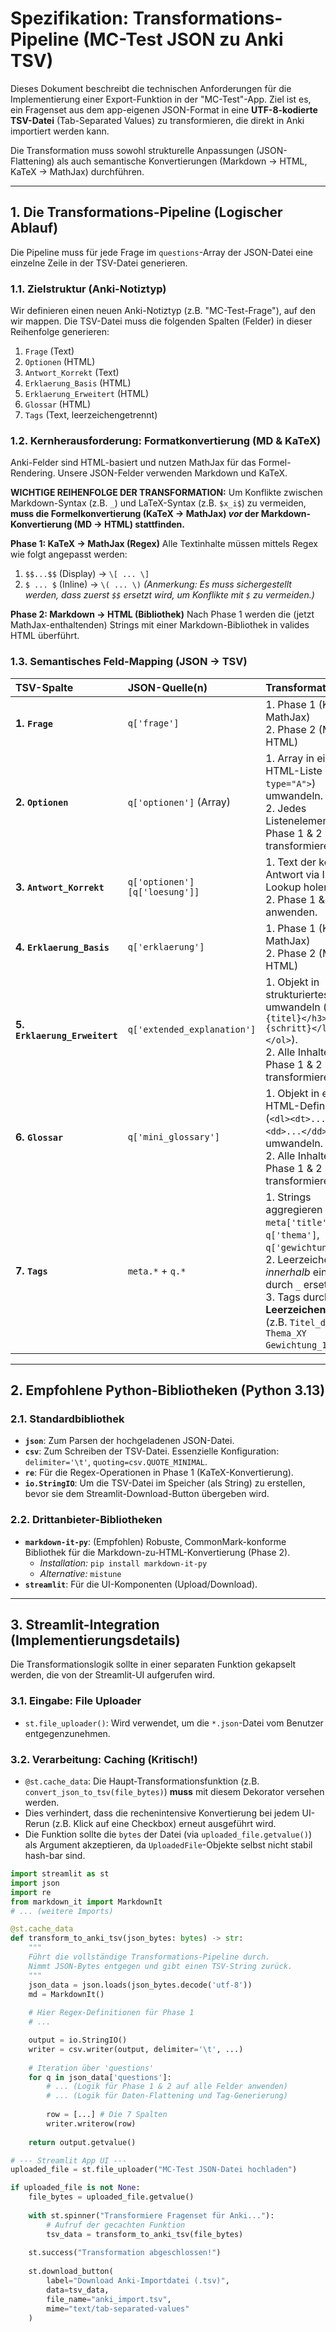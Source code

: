 # Spezifikation: Transformations-Pipeline (MC-Test JSON zu Anki TSV)

Dieses Dokument beschreibt die technischen Anforderungen für die Implementierung einer Export-Funktion in der "MC-Test"-App. Ziel ist es, ein Fragenset aus dem app-eigenen JSON-Format in eine **UTF-8-kodierte TSV-Datei** (Tab-Separated Values) zu transformieren, die direkt in Anki importiert werden kann.

Die Transformation muss sowohl strukturelle Anpassungen (JSON-Flattening) als auch semantische Konvertierungen (Markdown $\rightarrow$ HTML, KaTeX $\rightarrow$ MathJax) durchführen.

---

## 1. Die Transformations-Pipeline (Logischer Ablauf)

Die Pipeline muss für jede Frage im `questions`-Array der JSON-Datei eine einzelne Zeile in der TSV-Datei generieren.

### 1.1. Zielstruktur (Anki-Notiztyp)

Wir definieren einen neuen Anki-Notiztyp (z.B. "MC-Test-Frage"), auf den wir mappen. Die TSV-Datei muss die folgenden Spalten (Felder) in dieser Reihenfolge generieren:

1.  `Frage` (Text)
2.  `Optionen` (HTML)
3.  `Antwort_Korrekt` (Text)
4.  `Erklaerung_Basis` (HTML)
5.  `Erklaerung_Erweitert` (HTML)
6.  `Glossar` (HTML)
7.  `Tags` (Text, leerzeichengetrennt)

### 1.2. Kernherausforderung: Formatkonvertierung (MD & KaTeX)

Anki-Felder sind HTML-basiert und nutzen MathJax für das Formel-Rendering. Unsere JSON-Felder verwenden Markdown und KaTeX.

**WICHTIGE REIHENFOLGE DER TRANSFORMATION:**
Um Konflikte zwischen Markdown-Syntax (z.B. `_`) und LaTeX-Syntax (z.B. `$x_i$`) zu vermeiden, **muss die Formelkonvertierung (KaTeX $\rightarrow$ MathJax) *vor* der Markdown-Konvertierung (MD $\rightarrow$ HTML) stattfinden.**

**Phase 1: KaTeX $\rightarrow$ MathJax (Regex)**
Alle Textinhalte müssen mittels Regex wie folgt angepasst werden:
1.  `$$...$$` (Display) $\rightarrow$ `\[ ... \]`
2.  `$ ... $` (Inline) $\rightarrow$ `\( ... \)`
    *(Anmerkung: Es muss sichergestellt werden, dass zuerst `$$` ersetzt wird, um Konflikte mit `$` zu vermeiden.)*

**Phase 2: Markdown $\rightarrow$ HTML (Bibliothek)**
Nach Phase 1 werden die (jetzt MathJax-enthaltenden) Strings mit einer Markdown-Bibliothek in valides HTML überführt.

### 1.3. Semantisches Feld-Mapping (JSON $\rightarrow$ TSV)

| TSV-Spalte | JSON-Quelle(n) | Transformationslogik |
| :--- | :--- | :--- |
| **1. `Frage`** | `q['frage']` | 1. Phase 1 (KaTeX $\rightarrow$ MathJax) <br> 2. Phase 2 (MD $\rightarrow$ HTML) |
| **2. `Optionen`** | `q['optionen']` (Array) | 1. Array in eine HTML-Liste (`<ol type="A">`) umwandeln. <br> 2. Jedes Listenelement durch Phase 1 & 2 transformieren. |
| **3. `Antwort_Korrekt`** | `q['optionen'][q['loesung']]` | 1. Text der korrekten Antwort via Index-Lookup holen. <br> 2. Phase 1 & 2 anwenden. |
| **4. `Erklaerung_Basis`** | `q['erklaerung']` | 1. Phase 1 (KaTeX $\rightarrow$ MathJax) <br> 2. Phase 2 (MD $\rightarrow$ HTML) |
| **5. `Erklaerung_Erweitert`**| `q['extended_explanation']`| 1. Objekt in strukturiertes HTML umwandeln (z.B. `<h3>{titel}</h3><ol><li>{schritt}</li>...</ol>`). <br> 2. Alle Inhalte durch Phase 1 & 2 transformieren. |
| **6. `Glossar`** | `q['mini_glossary']` | 1. Objekt in eine HTML-Definitionsliste (`<dl><dt>...</dt><dd>...</dd></dl>`) umwandeln. <br> 2. Alle Inhalte durch Phase 1 & 2 transformieren. |
| **7. `Tags`** | `meta.*` + `q.*` | 1. Strings aggregieren (z.B. `meta['title']`, `q['thema']`, `q['gewichtung']`). <br> 2. Leerzeichen *innerhalb* eines Tags durch `_` ersetzen. <br> 3. Tags durch **Leerzeichen** trennen. (z.B. `Titel_des_Tests Thema_XY Gewichtung_1`) |

---

## 2. Empfohlene Python-Bibliotheken (Python 3.13)

### 2.1. Standardbibliothek
* **`json`**: Zum Parsen der hochgeladenen JSON-Datei.
* **`csv`**: Zum Schreiben der TSV-Datei. Essenzielle Konfiguration: `delimiter='\t'`, `quoting=csv.QUOTE_MINIMAL`.
* **`re`**: Für die Regex-Operationen in Phase 1 (KaTeX-Konvertierung).
* **`io.StringIO`**: Um die TSV-Datei im Speicher (als String) zu erstellen, bevor sie dem Streamlit-Download-Button übergeben wird.

### 2.2. Drittanbieter-Bibliotheken
* **`markdown-it-py`**: (Empfohlen) Robuste, CommonMark-konforme Bibliothek für die Markdown-zu-HTML-Konvertierung (Phase 2).
    * *Installation:* `pip install markdown-it-py`
    * *Alternative:* `mistune`
* **`streamlit`**: Für die UI-Komponenten (Upload/Download).

---

## 3. Streamlit-Integration (Implementierungsdetails)

Die Transformationslogik sollte in einer separaten Funktion gekapselt werden, die von der Streamlit-UI aufgerufen wird.

### 3.1. Eingabe: File Uploader
* `st.file_uploader()`: Wird verwendet, um die `*.json`-Datei vom Benutzer entgegenzunehmen.

### 3.2. Verarbeitung: Caching (Kritisch!)
* `@st.cache_data`: Die Haupt-Transformationsfunktion (z.B. `convert_json_to_tsv(file_bytes)`) **muss** mit diesem Dekorator versehen werden.
* Dies verhindert, dass die rechenintensive Konvertierung bei jedem UI-Rerun (z.B. Klick auf eine Checkbox) erneut ausgeführt wird.
* Die Funktion sollte die `bytes` der Datei (via `uploaded_file.getvalue()`) als Argument akzeptieren, da `UploadedFile`-Objekte selbst nicht stabil hash-bar sind.

```python
import streamlit as st
import json
import re
from markdown_it import MarkdownIt
# ... (weitere Imports)

@st.cache_data
def transform_to_anki_tsv(json_bytes: bytes) -> str:
    """
    Führt die vollständige Transformations-Pipeline durch.
    Nimmt JSON-Bytes entgegen und gibt einen TSV-String zurück.
    """
    json_data = json.loads(json_bytes.decode('utf-8'))
    md = MarkdownIt()
    
    # Hier Regex-Definitionen für Phase 1
    # ...

    output = io.StringIO()
    writer = csv.writer(output, delimiter='\t', ...)
    
    # Iteration über 'questions'
    for q in json_data['questions']:
        # ... (Logik für Phase 1 & 2 auf alle Felder anwenden)
        # ... (Logik für Daten-Flattening und Tag-Generierung)
        
        row = [...] # Die 7 Spalten
        writer.writerow(row)
        
    return output.getvalue()

# --- Streamlit App UI ---
uploaded_file = st.file_uploader("MC-Test JSON-Datei hochladen")

if uploaded_file is not None:
    file_bytes = uploaded_file.getvalue()
    
    with st.spinner("Transformiere Fragenset für Anki..."):
        # Aufruf der gecachten Funktion
        tsv_data = transform_to_anki_tsv(file_bytes)
    
    st.success("Transformation abgeschlossen!")
    
    st.download_button(
        label="Download Anki-Importdatei (.tsv)",
        data=tsv_data,
        file_name="anki_import.tsv",
        mime="text/tab-separated-values"
    )
```